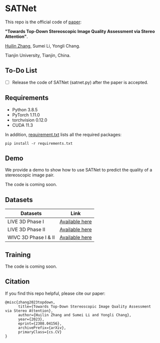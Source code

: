 # SATNet
This repo is the official code of [paper](https://arxiv.org/abs/2308.04156):

**"Towards Top-Down Stereoscopic Image Quality Assessment via Stereo Attention"**.

[Huilin Zhang](www.fanningzhang.tech), Sumei Li, Yongli Chang.

Tianjin University, Tianjin, China.

## To-Do List
- [ ] Release the code of SATNet (satnet.py) after the paper is accepted.


## Requirements
- Python 3.8.5
- PyTorch 1.11.0
- torchvision 0.12.0
- CUDA 11.3

In addition, [requirement.txt](./requirements.txt) lists all the required packages:
```
pip install -r requirements.txt
```


## Demo
We provide a demo to show how to use SATNet to predict the quality of a stereoscopic image pair.

The code is coming soon.


## Datasets
| Datasets | Link |
| --- | --- |
| LIVE 3D Phase I |[Available here](https://live.ece.utexas.edu/research/quality/live_3dimage_phase1.html)|
| LIVE 3D Phase II |[Available here](https://live.ece.utexas.edu/research/quality/live_3dimage_phase2.html)|
| WIVC 3D Phase I & II |[Available here](https://ivc.uwaterloo.ca/database/3DIQA.html)|


## Training
The code is coming soon.


## Citation
If you find this repo helpful, please cite our paper:
```
@misc{zhang2023topdown,
      title={Towards Top-Down Stereoscopic Image Quality Assessment via Stereo Attention}, 
      author={Huilin Zhang and Sumei Li and Yongli Chang},
      year={2023},
      eprint={2308.04156},
      archivePrefix={arXiv},
      primaryClass={cs.CV}
}
```
